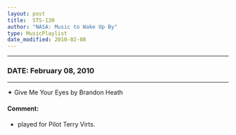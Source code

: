 ```yaml
---
layout: post
title:  STS-130
author: "NASA: Music to Wake Up By"
type: MusicPlaylist
date_modified: 2010-02-08
---
```


----
### DATE: February 08, 2010
----
✦ Give Me Your Eyes by Brandon Heath

#### Comment:
* played for Pilot Terry Virts.
